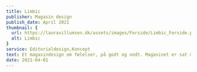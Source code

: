 ```yaml
---
title: Limbic
publisher: Magasin design
publish_date: April 2021
thumbnail: {
  url: https://lauravillumsen.dk/assets/images/Forside/Limbic_Forside.png,
  alt: Limbic
}
service: Editorialdesign,Koncept
text: Et magasindesign om følelser, på godt og ondt. Magasinet er sat med skrifttyperne Akzidenz Grotesk og Gotham. Det er et visuelt magasin henvendt til unge mennesker. Magasinets fokus er at sætte ord på folks forskellige tilgange til følelser og alt hvad det kan indebære. Magasinet skal udtrykke kant og blødhed på samme tid, og det kommer til udtryk i skriftvalgets kantede udseende og billedernes runde former. Magasinet blev designet i forbindelse med et skoleprojekt på Københavns Erhvervsakademi.
date: 2021-04-01
---
```


<img src="https://lauravillumsen.dk/assets/images/Limbic_underside/1_Limbic_underside.png" alt="">
<img src="https://lauravillumsen.dk/assets/images/Limbic_underside/2_Limbic_underside.png" alt="">
<img src="https://lauravillumsen.dk/assets/images/Limbic_underside/3_Limbic_underside.png" alt="">
<img src="https://lauravillumsen.dk/assets/images/Limbic_underside/4_Limbic_underside.png" alt="">
<img src="https://lauravillumsen.dk/assets/images/Limbic_underside/5_Limbic_underside.png" alt="">
<img src="https://lauravillumsen.dk/assets/images/Limbic_underside/6_Limbic_underside.png" alt="">
<img src="https://lauravillumsen.dk/assets/images/Limbic_underside/7_Limbic_underside.png" alt="">
